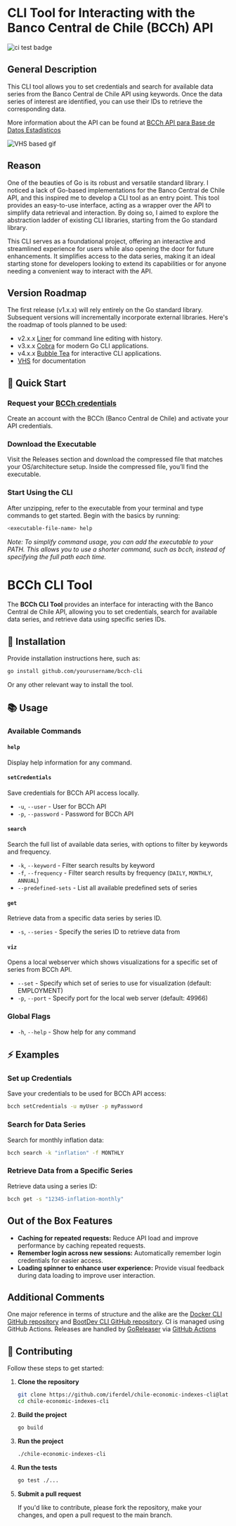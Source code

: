 # CLI Tool for Interacting with the Banco Central de Chile (BCCh) API

![ci test badge](https://github.com/iferdel/chile-economic-indexes-cli/actions/workflows/tests.yml/badge.svg?event=pull_request)

## General Description
This CLI tool allows you to set credentials and search for available data series from the Banco Central de Chile API using keywords. Once the data series of interest are identified, you can use their IDs to retrieve the corresponding data.

More information about the API can be found at [BCCh API para Base de Datos Estadísticos](https://si3.bcentral.cl/Siete/es/Siete/API?respuesta=)

![VHS based gif](https://vhs.charm.sh/vhs-4IK7xg53ifluMIMVRdtgRy.gif)

## Reason
One of the beauties of Go is its robust and versatile standard library. I noticed a lack of Go-based implementations for the Banco Central de Chile API, and this inspired me to develop a CLI tool as an entry point. This tool provides an easy-to-use interface, acting as a wrapper over the API to simplify data retrieval and interaction. By doing so, I aimed to explore the abstraction ladder of existing CLI libraries, starting from the Go standard library.

This CLI serves as a foundational project, offering an interactive and streamlined experience for users while also opening the door for future enhancements. It simplifies access to the data series, making it an ideal starting stone for developers looking to extend its capabilities or for anyone needing a convenient way to interact with the API.

## Version Roadmap
The first release (v1.x.x) will rely entirely on the Go standard library. Subsequent versions will incrementally incorporate external libraries.
Here's the roadmap of tools planned to be used:
- v2.x.x [Liner](https://github.com/peterh/liner) for command line editing with history.
- v3.x.x [Cobra](https://github.com/spf13/cobra) for modern Go CLI applications.
- v4.x.x [Bubble Tea](https://github.com/charmbracelet/bubbletea) for interactive CLI applications.
- [VHS](https://github.com/charmbracelet/vhs) for documentation

## 🚀 Quick Start
### Request your [BCCh credentials](https://si3.bcentral.cl/Siete/es/Siete/API?respuesta=)
Create an account with the BCCh (Banco Central de Chile) and activate your API credentials.
### Download the Executable
Visit the Releases section and download the compressed file that matches your OS/architecture setup. Inside the compressed file, you’ll find the executable.
### Start Using the CLI
After unzipping, refer to the executable from your terminal and type commands to get started. Begin with the basics by running:
```bash
<executable-file-name> help
```
*Note: To simplify command usage, you can add the executable to your PATH. This allows you to use a shorter command, such as bcch, instead of specifying the full path each time.*

# BCCh CLI Tool

The **BCCh CLI Tool** provides an interface for interacting with the Banco Central de Chile API, allowing you to set credentials, search for available data series, and retrieve data using specific series IDs.

## 🚀 Installation

Provide installation instructions here, such as:

```sh
go install github.com/yourusername/bcch-cli
```

Or any other relevant way to install the tool.

## 📚 Usage

### Available Commands

#### `help`
Display help information for any command.

#### `setCredentials`
Save credentials for BCCh API access locally.
- `-u`, `--user` - User for BCCh API
- `-p`, `--password` - Password for BCCh API

#### `search`
Search the full list of available data series, with options to filter by keywords and frequency.
- `-k`, `--keyword` - Filter search results by keyword
- `-f`, `--frequency` - Filter search results by frequency (`DAILY`, `MONTHLY`, `ANNUAL`)
- `--predefined-sets` - List all available predefined sets of series

#### `get`
Retrieve data from a specific data series by series ID.
- `-s`, `--series` - Specify the series ID to retrieve data from

#### `viz`
Opens a local webserver which shows visualizations for a specific set of series from BCCh API.
- `--set` - Specify which set of series to use for visualization (default: EMPLOYMENT)
- `-p`, `--port` - Specify port for the local web server (default: 49966)

### Global Flags

- `-h`, `--help` - Show help for any command

## ⚡ Examples

### Set up Credentials

Save your credentials to be used for BCCh API access:

```bash
bcch setCredentials -u myUser -p myPassword
```

### Search for Data Series

Search for monthly inflation data:

```bash
bcch search -k "inflation" -f MONTHLY
```

### Retrieve Data from a Specific Series

Retrieve data using a series ID:

```bash
bcch get -s "12345-inflation-monthly"
```

## Out of the Box Features
- **Caching for repeated requests:** Reduce API load and improve performance by caching repeated requests.
- **Remember login across new sessions:** Automatically remember login credentials for easier access.
- **Loading spinner to enhance user experience:** Provide visual feedback during data loading to improve user interaction.

## Additional Comments
One major reference in terms of structure and the alike are the [Docker CLI GitHub repository](https://github.com/docker/cli) and [BootDev CLI GitHub repository](https://github.com/bootdotdev/bootdev). CI is managed using GitHub Actions. Releases are handled by [GoReleaser](https://github.com/goreleaser/goreleaser) via [GitHub Actions](https://goreleaser.com/ci/actions/)

## 🤝 Contributing

Follow these steps to get started:

1. **Clone the repository**

   ```sh
   git clone https://github.com/iferdel/chile-economic-indexes-cli@latest
   cd chile-economic-indexes-cli
   ```
   
2. **Build the project**

   ```sh
   go build
   ```

3. **Run the project**

   ```sh
   ./chile-economic-indexes-cli
   ```

4. **Run the tests**

   ```sh
   go test ./...
   ```

5. **Submit a pull request**

   If you'd like to contribute, please fork the repository, make your changes, and open a pull request to the main branch.
